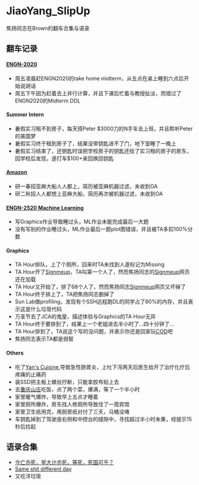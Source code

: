 # JiaoYang_SlipUp
焦扬同志在Brown的翻车合集与语录


## 翻车记录
#### [ENGN-2020](https://github.com/FuckENGN2020/FuckENGN2020)
* 周五凌晨赶ENGN2020的take home midterm，从五点在桌上睡到六点后开始说胡话
* 周五下午因为赶着去上并行计算，并且下课后忙着与教授扯淡，而错过了ENGN2020的Midterm DDL

#### Summer Intern
* 暑假实习租不到房子，每天搭Peter $3000刀的N手车去上班，并且聆听Peter的美国梦
* 暑假实习终于租到房子了，结果没带钥匙进不了门，地下室睡了一晚上
* 暑假实习结束了，还钥匙时误把学校房子的钥匙还给了实习租的房子的房东，回学校后发现，遂打车$100+来回换回钥匙

#### [Amazon](https://www.amazon.com)
* 研一春招亚麻大船人人都上，简历被亚麻机器过滤，未收到OA
* 研二秋招人人都想上亚麻大船，简历再次被机器过滤，未收到OA

#### [ENGN-2520 Machine Learning](http://cs.brown.edu/people/pfelzens/engn2520/)
* 写Graphics作业导致睡过头，ML作业未能完成最后一大题
* 没有写别的作业睡过头，ML作业最后一题plot图错误，并且被TA多扣100%分数

#### Graphics
* TA Hour排队，上了个厕所，回来时TA未找到人遂标记为Missing
* TA Hour开了[Signmeup](https://signmeup.cs.brown.edu)，TA叫第一个人了，然而焦扬同志的[Signmeup](https://signmeup.cs.brown.edu)网页还在加载
* TA Hour又开始了，排了68个人了，然而焦扬同志[Signmeup](https://signmeup.cs.brown.edu)网页又坏掉了
* TA Hour终于排上了，TA把焦扬同志删掉了
* Sun Lab做profiling，发现有个SSH远程跑DL的同学占了80%的内存，并且表示这是什么垃圾代码
* 万圣节去了JCA的鬼屋，描述体验与Graphics的TA Hour无异
* TA Hour终于要排到了，结果上一个老姐进去半小时了...四十分钟了...
* TA Hour排到了，TA说这个写的没问题，并表示你还是回家玩[COD](https://www.callofduty.com)吧
* 焦扬同志表示TA都是弱智

#### Others
* 吃了[Yan's Cuisine](http://www.yanscuisineri.com),导致急性肠胃炎，上吐下泻两天后医生给开了治疗化疗后疼痛的止痛药
* 装SSD把主板上螺丝拧断，只能拿胶布贴上去
* 去[重庆山庄](https://www.yelp.com/biz/chong-qing-house-providence)吃饭，点了两个菜，爆满，等了一个半小时
* 家里暖气爆炸，导致早上五点才睡着
* 家里厕所爆炸，房东找人修厕所导致住了一周宾馆
* 家里卫生纸用完，用厨房纸对付了三天，马桶没堵
* 车钥匙掉到了驾驶座右侧和中控台的缝隙中，寻找超过半小时未果，经提示15秒后捡起

## 语录合集
* [今亡亦死，举大计亦死，等死，死国可乎？](./wiki/今亡亦死.md)
* [Same shit different day](./wiki/sameshit.md)
* 又吃洋垃圾
